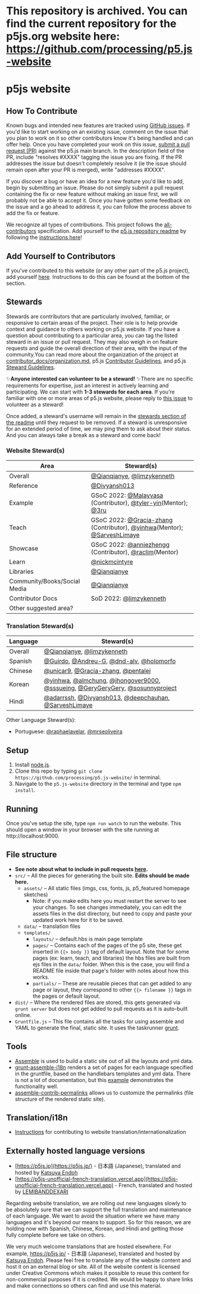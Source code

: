 # This repository is archived. You can find the current repository for the p5js.org website here: https://github.com/processing/p5.js-website

# p5js website

## How To Contribute

Known bugs and intended new features are tracked using [GitHub issues](https://github.com/processing/p5.js-website/issues). If you'd like to start working on an existing issue, comment on the issue that you plan to work on it so other contributors know it's being handled and can offer help. Once you have completed your work on this issue, [submit a pull request (PR)](https://github.com/processing/p5.js/blob/main/contributor_docs/contributor_guidelines.md#pull-requests) against the p5.js main branch. In the description field of the PR, include "resolves #XXXX" tagging the issue you are fixing. If the PR addresses the issue but doesn't completely resolve it (ie the issue should remain open after your PR is merged), write "addresses #XXXX".

If you discover a bug or have an idea for a new feature you'd like to add, begin by submitting an issue. Please do not simply submit a pull request containing the fix or new feature without making an issue first, we will probably not be able to accept it. Once you have gotten some feedback on the issue and a go ahead to address it, you can follow the process above to add the fix or feature.

We recognize all types of contributions. This project follows the [all-contributors](https://github.com/kentcdodds/all-contributors) specification. Add yourself to the [p5.js repository readme](https://github.com/processing/p5.js/blob/main/README.md#contributors) by following the [instructions here](https://github.com/processing/p5.js/issues/2309)!

## Add Yourself to Contributors

If you've contributed to this website (or any other part of the p5.js project), add yourself [here](https://github.com/processing/p5.js#contributors). Instructions to do this can be found at the bottom of the section.

## Stewards
Stewards are contributors that are particularly involved, familiar, or responsive to certain areas of the project. Their role is to help provide context and guidance to others working on p5.js website. If you have a question about contributing to a particular area, you can tag the listed steward in an issue or pull request. They may also weigh in on feature requests and guide the overall direction of their area, with the input of the community.You can read more about the organization of the project at [contributor_docs/organization.md](https://github.com/processing/p5.js/blob/main/contributor_docs/organization.md), p5.js [Contributor Guidelines](https://github.com/processing/p5.js/blob/main/contributor_docs/contributor_guidelines.md), and p5.js [Steward Guidelines](https://github.com/processing/p5.js/blob/main/contributor_docs/steward_guidelines.md).

✨**Anyone interested can volunteer to be a steward!** ✨There are no specific requirements for expertise, just an interest in actively learning and participating. We can start with **1-3 stewards for each area**.  If you’re familiar with one or more areas of p5.js website, please reply to [this issue](https://github.com/processing/p5.js-website/issues/1220) to volunteer as a steward!

Once added, a steward's username will remain in the [stewards section of the readme](https://github.com/processing/p5.js-website#stewards) until they request to be removed. If a steward is unresponsive for an extended period of time, we may ping them to ask about their status. And you can always take a break as a steward and come back!

### Website Steward(s)  

| Area                         | Steward(s)                                               |
| ---------------------------- | -------------------------------------------------------- |
| Overall                      | [@Qianqianye](https://github.com/Qianqianye), [@limzykenneth](https://github.com/limzykenneth) |
| Reference                    |  [@Divyansh013](https://github.com/Divyansh013)                      |
| Example                      | GSoC 2022: [@Malayvasa](https://github.com/Malayvasa) (Contributor), [@tyler-yin](https://github.com/tyler-yin)(Mentor); [@3ru](https://github.com/3ru) |
| Teach                        | GSoC 2022: [@Gracia-zhang](https://github.com/Gracia-zhang) (Contributor), [@yinhwa](https://github.com/yinhwa)(Mentor); [@SarveshLimaye](https://github.com/SarveshLimaye)|
| Showcase                     | GSoC 2022:  [@anniezhengg](https://github.com/anniezhengg) (Contributor), [@raclim](https://github.com/raclim)(Mentor) |
| Learn                        | [@nickmcintyre](https://github.com/nickmcintyre)                                  |
| Libraries                    | [@Qianqianye](https://github.com/Qianqianye)                                           |
| Community/Books/Social Media | [@Qianqianye](https://github.com/Qianqianye)                                           |
| Contributor Docs             | SoD 2022: [@limzykenneth](https://github.com/limzykenneth) |
| Other suggested area?        |                                                          |

### Translation Steward(s) 
| Language | Steward(s)                |
| -------- | ------------------------- |
| Overall  |[@Qianqianye](https://github.com/Qianqianye), [@limzykenneth](https://github.com/limzykenneth) |
| Spanish  |[@Guirdo](https://github.com/Guirdo), [@Andreu-G](https://github.com/Andreu-G), [@dnd-alv](https://github.com/dnd-alv), [@holomorfo](https://github.com/holomorfo) |
| Chinese  | [@unicar9](https://github.com/unicar9), [@Gracia-zhang](https://github.com/Gracia-zhang), [@pentalei](https://github.com/pentalei)              |
| Korean   | [@yinhwa](https://github.com/yinhwa), [@almchung](https://github.com/almchung), [@jhongover9000](https://github.com/jhongover9000), [@sssueing](https://github.com/sssueing), [@GeryGeryGery](https://github.com/GeryGeryGery), [@sosunnyproject](https://github.com/sosunnyproject) |
| Hindi    | [@adarrssh](https://github.com/adarrssh), [@Divyansh013](https://github.com/Divyansh013), [@deepchauhan](https://github.com/deepchauhan), [@SarveshLimaye](https://github.com/SarveshLimaye)|

Other Language Steward(s):
* Portuguese: [@raphaelavelar](https://github.com/raphaelavelar), [@mrseoliveira](https://github.com/mrseoliveira)



## Setup

1. Install [node.js](https://nodejs.org/en/download/).
2. Clone this repo by typing ```git clone https://github.com/processing/p5.js-website/``` in terminal.
3. Navigate to the `p5.js-website` directory in the terminal and type `npm install`.

## Running

Once you've setup the site, type `npm run watch` to run the website. This should open a window in your browser with the site running at http://localhost:9000.

## File structure

* __See note about what to include in pull requests [here](https://github.com/processing/p5.js/blob/main/contributor_docs/contributor_guidelines.md#pull-requests).__
* `src/` – All the pieces for generating the built site. __Edits should be made here.__
  * `assets/` – All static files (imgs, css, fonts, js, p5_featured homepage sketches)
    * Note: if you make edits here you must restart the server to see your changes. To see changes immediately, you can edit the assets files in the dist directory, but need to copy and paste your updated work here for it to be saved.
  * `data/` – translation files
  * `templates/`
    * `layouts/` – default.hbs is main page template
    * `pages/` – Contains each of the pages of the p5 site, these get inserted in `{{> body }}` tag of default layout. Note that for some pages (ex: learn, teach, and libraries) the hbs files are built from ejs files in the `data/` folder. When this is the case, you will find a README file inside that page's folder with notes about how this works.
    * `partials/` – These are reusable pieces that can get added to any page or layout, they correspond to other `{{> filename }}` tags in the pages or default layout.
* `dist/` – Where the rendered files are stored, this gets generated via `grunt server` but does not get added to pull requests as it is auto-built online.
* `Gruntfile.js` – This file contains all the tasks for using assemble and YAML to generate the final, static site. It uses the taskrunner [grunt](http://gruntjs.com/).

## Tools

* [Assemble](http://assemble.io/) is used to build a static site out of all the layouts and yml data.
* [grunt-assemble-i18n](https://github.com/assemble/grunt-assemble-i18n) renders a set of pages for each language specified in the gruntfile, based on the handlebars templates and yml data. There is not a lot of documentation, but this [example](https://github.com/LaurentGoderre/i18n-demo) demonstrates the functionality well.
* [assemble-contrib-permalinks](https://github.com/assemble/assemble-permalinks) allows us to customize the permalinks (file structure of the rendered static site).

## Translation/i18n
* [Instructions](https://github.com/processing/p5.js-website/blob/main/contributor_docs/i18n_contribution.md) for contributing to website translation/internationalization

## Externally hosted language versions
* [https://p5js.jp](https://p5js.jp/) - 日本語 (Japanese), translated and hosted by [Katsuya Endoh](https://enkatsu.org/)
* [https://p5js-unofficial-french-translation.vercel.app](https://p5js-unofficial-french-translation.vercel.app) - French, translated and hosted by [LEMIBANDDEXARI](https://github.com/LEMIBANDDEXARI/p5js-unofficial-french-translation)

Regarding website translation, we are rolling out new languages slowly to be absolutely sure that we can support the full translation and maintenance of each language. We want to avoid the situation where we have many languages and it's beyond our means to support. So for this reason, we are holding now with Spanish, Chinese, Korean, and Hindi and getting those fully complete before we take on others.

We very much welcome translations that are hosted elsewhere. For example, https://p5js.jp/ - 日本語 (Japanese), translated and hosted by [Katsuya Endoh](https://enkatsu.org/). Please feel free to translate any of the website content and host it on an external blog or site. All of the website content is licensed under Creative Commons which makes it possible to reuse this content for non-commercial purposes if it is credited. We would be happy to share links and make connections so others can find and use this material.

